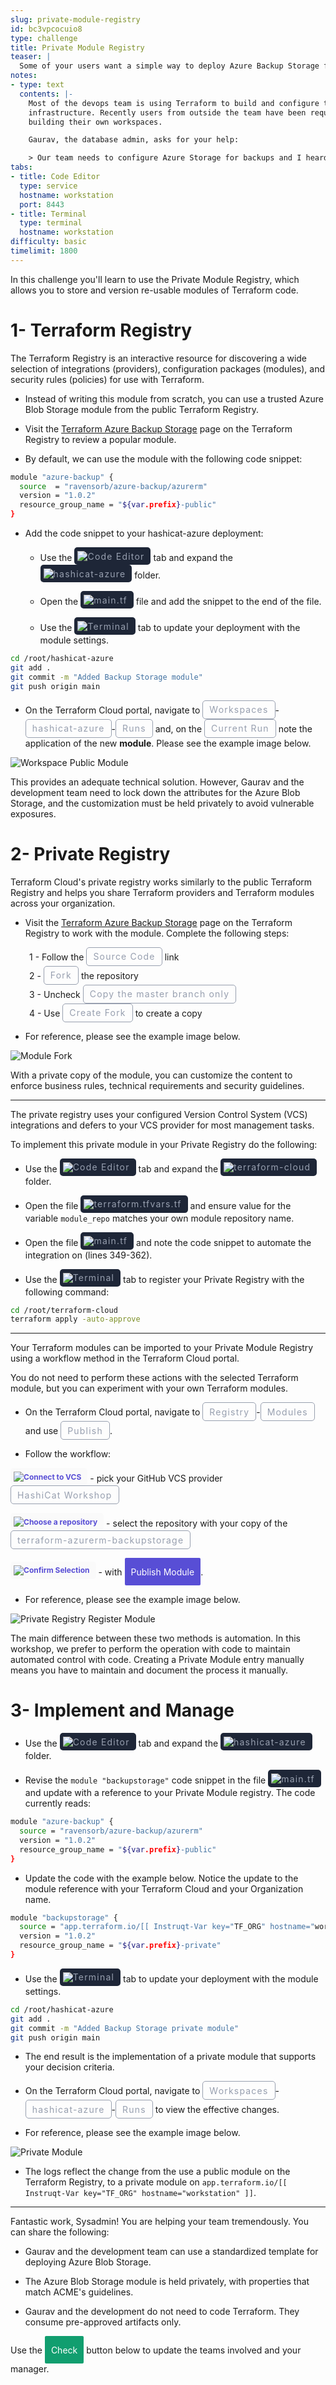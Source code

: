 ```yaml
---
slug: private-module-registry
id: bc3vpcocuio8
type: challenge
title: Private Module Registry
teaser: |
  Some of your users want a simple way to deploy Azure Backup Storage for our application. Use the Private Module Registry, in which you can store standard, re-usable Terraform code for IaC consumers.
notes:
- type: text
  contents: |-
    Most of the devops team is using Terraform to build and configure their
    infrastructure. Recently users from outside the team have been requesting help
    building their own workspaces.

    Gaurav, the database admin, asks for your help:

    > Our team needs to configure Azure Storage for backups and I heard something about Terraform modules for this. Can you help us set up a template for new Azure Storage for backup?
tabs:
- title: Code Editor
  type: service
  hostname: workstation
  port: 8443
- title: Terminal
  type: terminal
  hostname: workstation
difficulty: basic
timelimit: 1800
---
```

<style>
  v {
    display: inline-flex;
    color: white;
    background-color: rgb(17, 158, 111);
    align-items: center;
    justify-content: center;
    font-size: 14px;
    padding: 10px;
    border-radius: 2px;
    height: 24px;
  }

  r {
    display: inline-flex;
    color: white;
    background-color: #c73445;
    align-items: center;
    justify-content: center;
    font-size: 14px;
    padding: 10px;
    border-radius: 2px;
    height: 24px;
  }

  m {
    display: inline-flex;
    color: white;
    background-color: #584ED5;
    align-items: center;
    justify-content: center;
    font-size: 14px;
    padding: 10px;
    border-radius: 2px;
    height: 24px;
  }

  x {
    display: inline-flex;
    border-radius: 5px;
    border: 1px solid rgba(151,159,175,1);
    /* background-color: rgba(151,159,175,1); */
    /* background-color: rgba(30,38,55,1); */
    color: rgba(151,159,175,1);
    padding: 2px 10px 2px 10px;
    font-size: 14px;
    letter-spacing: 1.2px;
    align-items: center;
    justify-content: center;
    height: 24px;
  }

  t {
    display: inline-flex;
    border-radius: 5px;
    background-color: rgba(30,38,55,1);
    color: rgba(151,159,175,1);
    padding: 2px 10px 2px 5px;
    font-size: 14px;
    letter-spacing: 1.2px;
    align-items: center;
    justify-content: center;
    height: 24px;
  }

  t > a img {
    display: inline-block;
  }

  w {
    display: inline-flex;
    border-radius: 5px;
    background-color: rgba(250,250,250,1);
    color: #584ED5;
    padding: 2px 10px 2px 5px;
    font-size: 12px;
    font-weight: bold;
    align-items: center;
    height: 24px;
  }

  w > a img {
    display: inline-block;
  }

.tab {
  display: inline-block;
  margin-left: 30px;
}
</style>

In this challenge you'll learn to use the Private Module Registry, which allows you to store and version re-usable modules of Terraform code.

1- Terraform Registry
===

The Terraform Registry is an interactive resource for discovering a wide selection of integrations (providers), configuration packages (modules), and security rules (policies) for use with Terraform.

- Instead of writing this module from scratch, you can use a trusted Azure Blob Storage module from the public Terraform Registry.

- Visit the [Terraform Azure Backup Storage](https://registry.terraform.io/modules/ravensorb/azure-backup/azurerm/latest) page on the Terraform Registry to review a popular module.

- By default, we can use the module with the following code snippet:

```bash
module "azure-backup" {
  source  = "ravensorb/azure-backup/azurerm"
  version = "1.0.2"
  resource_group_name = "${var.prefix}-public"
}
```

- Add the code snippet to your hashicat-azure deployment:

  - Use the <t><img src="../assets/web.png"/>Code Editor</t> tab and expand the <t><img src="../assets/folder.png"/>hashicat-azure</t> folder.

  - Open the <t><img src="../assets/tf-icon.png"/>main.tf</t> file and add the snippet to the end of the file.

  - Use the <t><img src="../assets/shell.png"/>Terminal</t> tab to update your deployment with the module settings.

```bash
cd /root/hashicat-azure
git add .
git commit -m "Added Backup Storage module"
git push origin main


```

- On the Terraform Cloud portal, navigate to <x>Workspaces</x>-<x>hashicat-azure</x>-<x>Runs</x> and, on the <x>Current Run</x> note the application of the new **module**. Please see the example image below.

![Workspace Public Module](../assets/workspace_public_module.png)

This provides an adequate technical solution. However, Gaurav and the development team need to lock down the attributes for the Azure Blob Storage, and the customization must be held privately to avoid vulnerable exposures.

2- Private Registry
===
Terraform Cloud's private registry works similarly to the public Terraform Registry and helps you share Terraform providers and Terraform modules across your organization.

- Visit the [Terraform Azure Backup Storage](https://registry.terraform.io/modules/ravensorb/azure-backup/azurerm/latest) page on the Terraform Registry to work with the module. Complete the following steps:

<span class="tab"></span>1 - Follow the <x>Source Code</x> link
<br><span class="tab"></span>2 - <x>Fork</x> the repository
<br><span class="tab"></span>3 - Uncheck <x>Copy the master branch only</x>
<br><span class="tab"></span>4 - Use <x>Create Fork</x> to create a copy

- For reference, please see the example image below.

![Module Fork](../assets/module_fork.gif)

With a private copy of the module, you can customize the content to enforce business rules, technical requirements and security guidelines.

---

The private registry uses your configured Version Control System (VCS) integrations and defers to your VCS provider for most management tasks.

To implement this private module in your Private Registry do the following:

- Use the <t><img src="../assets/web.png"/>Code Editor</t> tab and expand the <t><img src="../assets/folder.png"/>terraform-cloud</t> folder.

- Open the file <t><img src="../assets/tf-icon.png"/>terraform.tfvars.tf</t> and ensure value for the variable `module_repo` matches your own module repository name.

- Open the file <t><img src="../assets/tf-icon.png"/>main.tf</t> and note the code snippet to automate the integration on (lines 349-362).

- Use the <t><img src="../assets/shell.png"/>Terminal</t> tab to register your Private Registry with the following command:

```bash
cd /root/terraform-cloud
terraform apply -auto-approve


```

---

Your Terraform modules can be imported to your Private Module Registry using a workflow method in the Terraform Cloud portal.

You do not need to perform these actions with the selected Terraform module, but you can experiment with your own Terraform modules.

- On the Terraform Cloud portal, navigate to <x>Registry</x>-<x>Modules</x> and use <x>Publish</x>.

- Follow the workflow:

<w><img src="../assets/one.png"/>Connect to VCS</w> - pick your GitHub VCS provider <x>HashiCat Workshop</x>

<w><img src="../assets/two.png"/>Choose a repository</w> - select the repository with your copy of the <x>terraform-azurerm-backupstorage</x>

<w><img src="../assets/three.png"/>Confirm Selection</w> - with <m>Publish Module</m>.

- For reference, please see the example image below.

![Private Registry Register Module](../assets/pmr_register_module.gif)

The main difference between these two methods is automation. In this workshop, we prefer to perform the operation with code to maintain automated control with code. Creating a Private Module entry manually means you have to maintain and document the process it manually.

3- Implement and Manage
===

- Use the <t><img src="../assets/web.png"/>Code Editor</t> tab and expand the <t><img src="../assets/folder.png"/>hashicat-azure</t> folder.

- Revise the `module "backupstorage"` code snippet in the file <t><img src="../assets/tf-icon.png"/>main.tf</t> and update with a reference to your Private Module registry. The code currently reads:

```bash
module "azure-backup" {
  source = "ravensorb/azure-backup/azurerm"
  version = "1.0.2"
  resource_group_name = "${var.prefix}-public"
}
```

- Update the code with the example below. Notice the update to the module reference with your Terraform Cloud and your Organization name.

```bash
module "backupstorage" {
  source = "app.terraform.io/[[ Instruqt-Var key="TF_ORG" hostname="workstation" ]]/azure-backup/azurerm"
  version = "1.0.2"
  resource_group_name = "${var.prefix}-private"
}
```

- Use the <t><img src="../assets/shell.png"/>Terminal</t> tab to update your deployment with the module settings.

```bash
cd /root/hashicat-azure
git add .
git commit -m "Added Backup Storage private module"
git push origin main


```

- The end result is the implementation of a private module that supports your decision criteria.

- On the Terraform Cloud portal, navigate to <x>Workspaces</x>-<x>hashicat-azure</x>-<x>Runs</x> to view the effective changes.

- For reference, please see the example image below.

![Private Module](../assets/pmr_private_module.png)

- The logs reflect the change from the use a public module on the Terraform Registry, to a private module on `app.terraform.io/[[ Instruqt-Var key="TF_ORG" hostname="workstation" ]]`.

---
Fantastic work, Sysadmin! You are helping your team tremendously. You can share the following:

- Gaurav and the development team can use a standardized template for deploying Azure Blob Storage.

- The Azure Blob Storage module is held privately, with properties that match ACME's guidelines.

- Gaurav and the development do not need to code Terraform. They consume pre-approved artifacts only.

Use the <v>Check</v> button below to update the teams involved and your manager.